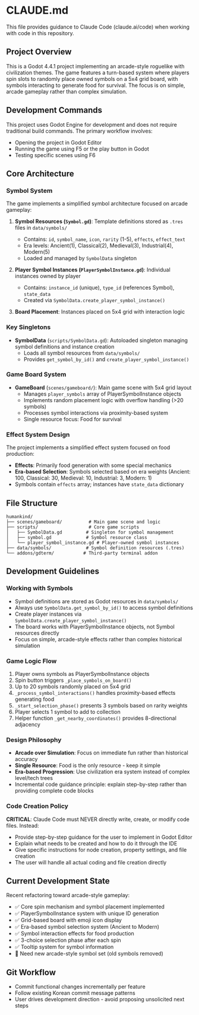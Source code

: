 # CLAUDE.md

This file provides guidance to Claude Code (claude.ai/code) when working with code in this repository.

## Project Overview
This is a Godot 4.4.1 project implementing an arcade-style roguelike with civilization themes. The game features a turn-based system where players spin slots to randomly place owned symbols on a 5x4 grid board, with symbols interacting to generate food for survival. The focus is on simple, arcade gameplay rather than complex simulation.

## Development Commands
This project uses Godot Engine for development and does not require traditional build commands. The primary workflow involves:
- Opening the project in Godot Editor
- Running the game using F5 or the play button in Godot
- Testing specific scenes using F6

## Core Architecture

### Symbol System
The game implements a simplified symbol architecture focused on arcade gameplay:

1. **Symbol Resources (`Symbol.gd`)**: Template definitions stored as `.tres` files in `data/symbols/`
   - Contains: `id`, `symbol_name`, `icon`, `rarity` (1-5), `effects`, `effect_text`
   - Era levels: Ancient(1), Classical(2), Medieval(3), Industrial(4), Modern(5)
   - Loaded and managed by `SymbolData` singleton

2. **Player Symbol Instances (`PlayerSymbolInstance.gd`)**: Individual instances owned by player
   - Contains: `instance_id` (unique), `type_id` (references Symbol), `state_data`
   - Created via `SymbolData.create_player_symbol_instance()`

3. **Board Placement**: Instances placed on 5x4 grid with interaction logic

### Key Singletons
- **SymbolData** (`scripts/SymbolData.gd`): Autoloaded singleton managing symbol definitions and instance creation
  - Loads all symbol resources from `data/symbols/`
  - Provides `get_symbol_by_id()` and `create_player_symbol_instance()`

### Game Board System
- **GameBoard** (`scenes/gameboard/`): Main game scene with 5x4 grid layout
  - Manages `player_symbols` array of PlayerSymbolInstance objects
  - Implements random placement logic with overflow handling (>20 symbols)
  - Processes symbol interactions via proximity-based system
  - Single resource focus: Food for survival

### Effect System Design
The project implements a simplified effect system focused on food production:
- **Effects**: Primarily food generation with some special mechanics
- **Era-based Selection**: Symbols selected based on era weights (Ancient: 100, Classical: 30, Medieval: 10, Industrial: 3, Modern: 1)
- Symbols contain `effects` array; instances have `state_data` dictionary

## File Structure
```
humankind/
├── scenes/gameboard/          # Main game scene and logic
├── scripts/                   # Core game scripts
│   ├── SymbolData.gd         # Singleton for symbol management
│   ├── symbol.gd             # Symbol resource class
│   └── player_symbol_instance.gd # Player-owned symbol instances
├── data/symbols/             # Symbol definition resources (.tres)
└── addons/gdterm/           # Third-party terminal addon
```

## Development Guidelines

### Working with Symbols
- Symbol definitions are stored as Godot resources in `data/symbols/`
- Always use `SymbolData.get_symbol_by_id()` to access symbol definitions
- Create player instances via `SymbolData.create_player_symbol_instance()`
- The board works with PlayerSymbolInstance objects, not Symbol resources directly
- Focus on simple, arcade-style effects rather than complex historical simulation

### Game Logic Flow
1. Player owns symbols as PlayerSymbolInstance objects
2. Spin button triggers `_place_symbols_on_board()` 
3. Up to 20 symbols randomly placed on 5x4 grid
4. `_process_symbol_interactions()` handles proximity-based effects generating food
5. `_start_selection_phase()` presents 3 symbols based on rarity weights
6. Player selects 1 symbol to add to collection
7. Helper function `_get_nearby_coordinates()` provides 8-directional adjacency

### Design Philosophy  
- **Arcade over Simulation**: Focus on immediate fun rather than historical accuracy
- **Single Resource**: Food is the only resource - keep it simple
- **Era-based Progression**: Use civilization era system instead of complex level/tech trees
- Incremental code guidance principle: explain step-by-step rather than providing complete code blocks

### Code Creation Policy
**CRITICAL**: Claude Code must NEVER directly write, create, or modify code files. Instead:
- Provide step-by-step guidance for the user to implement in Godot Editor
- Explain what needs to be created and how to do it through the IDE
- Give specific instructions for node creation, property settings, and file creation
- The user will handle all actual coding and file creation directly

## Current Development State
Recent refactoring toward arcade-style gameplay:
- ✅ Core spin mechanism and symbol placement implemented
- ✅ PlayerSymbolInstance system with unique ID generation  
- ✅ Grid-based board with emoji icon display
- ✅ Era-based symbol selection system (Ancient to Modern)
- ✅ Symbol interaction effects for food production
- ✅ 3-choice selection phase after each spin
- ✅ Tooltip system for symbol information
- 🔄 Need new arcade-style symbol set (old symbols removed)

## Git Workflow
- Commit functional changes incrementally per feature
- Follow existing Korean commit message patterns
- User drives development direction - avoid proposing unsolicited next steps